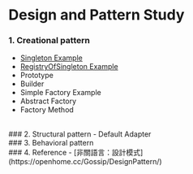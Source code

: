 ﻿# Design and Pattern Study

### 1. Creational pattern
- [Singleton Example](https://github.com/changemyminds/Design-and-Pattern/tree/master/Singleton/src/com/company)
- [RegistryOfSingleton Example](https://github.com/changemyminds/Design-and-Pattern/tree/master/RegistryOfSingleton/src)
- Prototype
- Builder
- Simple Factory Example
- Abstract Factory
- Factory Method
<br>
### 2. Structural pattern
- Default Adapter
<br>
### 3. Behavioral pattern
<br>
### 4. Reference
- [非關語言：設計模式](https://openhome.cc/Gossip/DesignPattern/)



